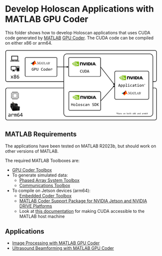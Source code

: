 # Develop Holoscan Applications with MATLAB GPU Coder

This folder shows how to develop Holoscan applications that uses CUDA code generated by [MATLAB](https://uk.mathworks.com/products/matlab.html) [GPU Coder](https://www.mathworks.com/products/gpu-coder.html). The CUDA code can be compiled on either x86 or arm64.

<img src="resources/architecture_diagram.png" alt="isolated" width="800"/>

## MATLAB Requirements

The applications have been tested on MATLAB R2023b, but should work on other versions of MATLAB.

The required MATLAB Toolboxes are:

* [GPU Coder Toolbox](https://www.mathworks.com/products/gpu-coder.html)
* To generate simulated data:
    * [Phased Array System Toolbox](https://uk.mathworks.com/products/phased-array.html)
    * [Communications Toolbox](https://uk.mathworks.com/products/communications.html)
* To compile on Jetson devices (arm64):
    * [Embedded Coder Toolbox](https://uk.mathworks.com/products/embedded-coder.html)
    * [MATLAB Coder Support Package for NVIDIA Jetson and NVIDIA DRIVE Platforms](https://uk.mathworks.com/help/supportpkg/nvidia/)
    * Look at [this documentation](https://uk.mathworks.com/help/coder/nvidia/ug/install-and-setup-prerequisites.html) for making CUDA accessible to the MATLAB host machine

## Applications

* [Image Processing with MATLAB GPU Coder](./matlab_image_processing/README.md)
* [Ultrasound Beamforming with MATLAB GPU Coder](./matlab_beamform/README.md)
